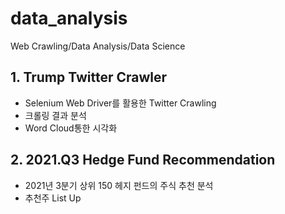 # data_analysis
Web Crawling/Data Analysis/Data Science

## 1. Trump Twitter Crawler
- Selenium Web Driver를 활용한 Twitter Crawling
- 크롤링 결과 분석
- Word Cloud통한 시각화

## 2. 2021.Q3 Hedge Fund Recommendation
- 2021년 3분기 상위 150 헤지 펀드의 주식 추천 분석
- 추천주 List Up

